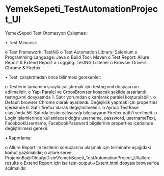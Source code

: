# YemekSepeti_TestAutomationProject_UI

YemekSepeti Test Otomasyon Çalışması: 

•	Test Mimarisi:

o	Test Framework: TestNG
o	Test Automation Library: Selenium
o	Programming Language: Java
o	Build Tool: Maven
o	Test Report: Allure Report & Extend Report
o	Logging: TestNG Listener
o	Browser Drivers: Chrome & Firefox

•	Testi çalıştırmadan önce bilinmesi gerekenler:

o	Testlerin tamamını sırayla çalıştırmak için testng.xml dosyası run edilmelidir.
o	Yapı Paralel ve CroosBrowser koşacak şekilde tasarlandı. testng.xml dosyasında 1. Satır yorumdan çıkarılarak paralel koşturulabilir. 
o	Default browser Chrome olarak ayarlandı. Değişiklik yapmak için properties içerisinde 6. Satır firefox olarak değiştirilmelidir.
o	Ayrıca TestBase class’ında 56. Satırda testin çalışacağı bilgisayarın Firefox path’i verilmeli.
o	Login işlemlerinde kullanılacak doğru username, password, usernameText, FacebookUsername, FacebookPassword bilgilerinin properties içerisinde değiştirilmesi gerekir.

•	Raporlama:

o	Allure Report ile testlerin sonuçlarına ulaşmak için terminal’e aşağıdaki komut yazılmalıdır;
o	allure serve ProjeninBağlıOlduğuDizin\YemekSepeti_TestAutomationProject_UI\allure-results
o	Extend Report için ise test-output->Extent.html dosyası browser’da açılmalıdır. 
